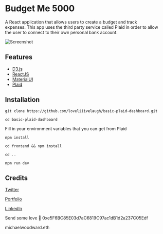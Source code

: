 # Budget Me 5000

A React application that allows users to create a budget and track expenses. This app uses the third party service called Plaid in order to allow the user to connect to their own personal bank account.

![Screenshot](src/images/budgetme.png)
## Features

  * [D3.js](https://d3js.org/)
  * [ReactJS](https://reactjs.org/)
  * [MaterialUI](https://material-ui.com/)
  * [Plaid](https://plaid.com/)

## Installation

`git clone https://github.com/loveliiivelaugh/basic-plaid-dashboard.git`

`cd basic-plaid-dashboard`

Fill in your environment variables that you can get from Plaid

`npm install`

`cd frontend && npm install`

`cd ..`

`npm run dev`

## Credits

[Twitter](https://twitter.com/loveliiivelaugh)

[Portfolio](https://michaelwoodward.dev)

[LinkedIn](https://www.linkedin.com/in/michaelanthonywoodward/)

Send some love 💛
0xe5F6BC85E03d7aC6819C97ac1dB1d2a237C05Edf

michaelwoodward.eth